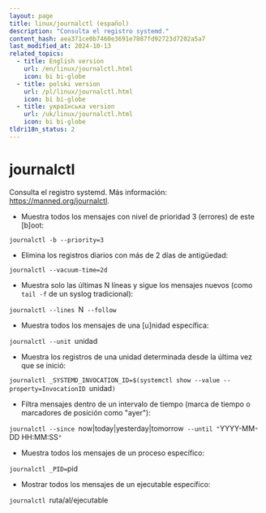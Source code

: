 ```yaml
---
layout: page
title: linux/journalctl (español)
description: "Consulta el registro systemd."
content_hash: aea371ce0b7460e3691e7887fd92723d7202a5a7
last_modified_at: 2024-10-13
related_topics:
  - title: English version
    url: /en/linux/journalctl.html
    icon: bi bi-globe
  - title: polski version
    url: /pl/linux/journalctl.html
    icon: bi bi-globe
  - title: українська version
    url: /uk/linux/journalctl.html
    icon: bi bi-globe
tldri18n_status: 2
---
```

# journalctl

Consulta el registro systemd.
Más información: <https://manned.org/journalctl>.

- Muestra todos los mensajes con nivel de prioridad 3 (errores) de este [b]oot:

`journalctl -b --priority=3`

- Elimina los registros diarios con más de 2 días de antigüedad:

`journalctl --vacuum-time=2d`

- Muestra solo las últimas N líneas y sigue los mensajes nuevos (como `tail -f` de un syslog tradicional):

`journalctl --lines `<span class="tldr-var badge badge-pill bg-dark-lm bg-white-dm text-white-lm text-dark-dm font-weight-bold">N</span>` --follow`

- Muestra todos los mensajes de una [u]nidad específica:

`journalctl --unit `<span class="tldr-var badge badge-pill bg-dark-lm bg-white-dm text-white-lm text-dark-dm font-weight-bold">unidad</span>

- Muestra los registros de una unidad determinada desde la última vez que se inició:

`journalctl _SYSTEMD_INVOCATION_ID=$(systemctl show --value --property=InvocationID `<span class="tldr-var badge badge-pill bg-dark-lm bg-white-dm text-white-lm text-dark-dm font-weight-bold">unidad</span>`)`

- Filtra mensajes dentro de un intervalo de tiempo (marca de tiempo o marcadores de posición como "ayer"):

`journalctl --since `<span class="tldr-var badge badge-pill bg-dark-lm bg-white-dm text-white-lm text-dark-dm font-weight-bold">now|today|yesterday|tomorrow</span>` --until "`<span class="tldr-var badge badge-pill bg-dark-lm bg-white-dm text-white-lm text-dark-dm font-weight-bold">YYYY-MM-DD HH:MM:SS</span>`"`

- Muestra todos los mensajes de un proceso específico:

`journalctl _PID=`<span class="tldr-var badge badge-pill bg-dark-lm bg-white-dm text-white-lm text-dark-dm font-weight-bold">pid</span>

- Mostrar todos los mensajes de un ejecutable específico:

`journalctl `<span class="tldr-var badge badge-pill bg-dark-lm bg-white-dm text-white-lm text-dark-dm font-weight-bold">ruta/al/ejecutable</span>
